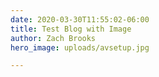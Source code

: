 ```yaml
---
date: 2020-03-30T11:55:02-06:00
title: Test Blog with Image
author: Zach Brooks
hero_image: uploads/avsetup.jpg

---
```

